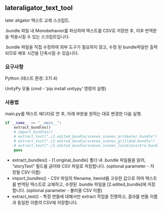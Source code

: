 ## lateraligator\_text\_tool

later aligator 텍스트 교체 스크립트.

.bundle 파일 내 Monobehavior를 파싱하여 텍스트를 CSV로 저장한 후, 이후 번역문을 적용시킬 수 있는 스크립트입니다.

.bundle 파일을 직접 수정하여 외부 도구가 필요하지 않고, 수정 된 bundle파일만 출력되므로 배포 시간을 단축시킬 수 있습니다.

### 요구사항

Python (테스트 환경: 3.11.4)

UnityPy 모듈 (cmd - ‘pip install unitypy’ 명령어 실행)

### 사용법

main.py를 텍스트 에디터로 연 후, 아래 부분을 원하는 대로 변경한 다음 실행.

```python
if __name__ == "__main__":
    extract_bundles()
    # import_bundles()
    # extract_test("./2.edited_bundle/scenes_scenes_artdealer.bundle")
    # extract_test("./2.edited_bundle/scenes_scenes_grilldad.bundle")
    # extract_test("./2.edited_bundle/scenes_scenes_locationintro.bundle")
    pass
```

*   extract\_bundles() - \[1.original\_bundle\] 폴더 내 .bundle 파일들을 읽어, “storyText” 필드를 긁어와 CSV 파일로 저장합니다. (optional parameter - 저장될 CSV 이름)
*   import\_bundles() - CSV 파일의 filename, itemid를 고유한 값으로 하여 텍스트를 번역된 텍스트로 교체하고, 수정된 .bundle 파일을 \[2.edited\_bundle\]에 저장합니다. (optional parameter - 불러올 CSV 이름)
*   extract\_test() - 특정 번들에 대해서만 extract 작업을 진행하고, 결과를 번들 이름과 동일한 이름의 CSV에 저장합니다.